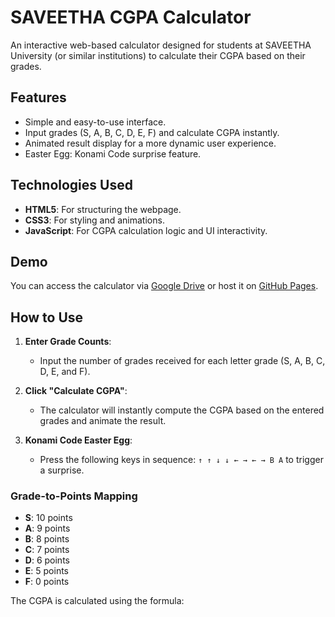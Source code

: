# SAVEETHA CGPA Calculator

An interactive web-based calculator designed for students at SAVEETHA University (or similar institutions) to calculate their CGPA based on their grades.

## Features
- Simple and easy-to-use interface.
- Input grades (S, A, B, C, D, E, F) and calculate CGPA instantly.
- Animated result display for a more dynamic user experience.
- Easter Egg: Konami Code surprise feature.

## Technologies Used
- **HTML5**: For structuring the webpage.
- **CSS3**: For styling and animations.
- **JavaScript**: For CGPA calculation logic and UI interactivity.

## Demo
You can access the calculator via [Google Drive](https://your-google-drive-url) or host it on [GitHub Pages](https://your-github-pages-url).

## How to Use

1. **Enter Grade Counts**: 
   - Input the number of grades received for each letter grade (S, A, B, C, D, E, and F). 
   
2. **Click "Calculate CGPA"**: 
   - The calculator will instantly compute the CGPA based on the entered grades and animate the result.

3. **Konami Code Easter Egg**:
   - Press the following keys in sequence: `↑ ↑ ↓ ↓ ← → ← → B A` to trigger a surprise.

### Grade-to-Points Mapping
- **S**: 10 points
- **A**: 9 points
- **B**: 8 points
- **C**: 7 points
- **D**: 6 points
- **E**: 5 points
- **F**: 0 points

The CGPA is calculated using the formula:

